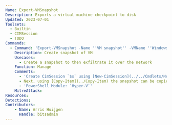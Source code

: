 ```yaml
---
Name: Export-VMSnapshot
Description: Exports a virtual machine checkpoint to disk
Updated: 2023-07-01
Toolsets:
  - Builtin
  - CIMSession
  - TODO
Commands:
  - Command: 'Export-VMSnapshot -Name ''VM snapshot'' -VMName ''Windows 10 22H2'' -Path C:\tmp -CimSession $s'
    Description: Create snapshot of VM
    Usecases:
      - Create a snapshot to then exfiltrate it over the network
    Function: Manage
    Comments:
      - 'Create CimSession `$s` using [New-CimSession](../../Cmdlets/New-CimSession/)'
      - Next, using [Copy-Item](../Copy-Item) the snapshot can be copied locally
      - 'PowerShell Module: `Hyper-V`'
    MitreAttack:
Resources:
Detections:
Contributors:
    - Name: Arris Huijgen
      Handle: bitsadmin
---
```

